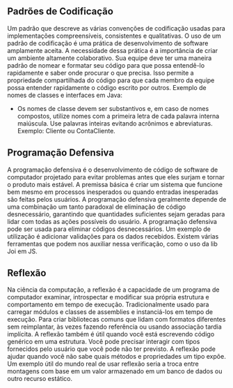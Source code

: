 ## Padrões de Codificação

Um padrão que descreve as várias convenções de codificação usadas para implementações compreensíveis, consistentes e qualitativas. O uso de um padrão de codificação é uma prática de desenvolvimento de software amplamente aceita. A necessidade dessa prática é a importância de criar um ambiente altamente colaborativo. Sua equipe deve ter uma maneira padrão de nomear e formatar seu código para que possa entendê-lo rapidamente e saber onde procurar o que precisa. Isso permite a propriedade compartilhada do código para que cada membro da equipe possa entender rapidamente o código escrito por outros.
Exemplo de nomes de classes e interfaces em Java:
- Os nomes de classe devem ser substantivos e, em caso de nomes compostos, utilize nomes com a primeira letra de cada palavra interna maiúscula. Use palavras inteiras evitando acrônimos e abreviaturas. Exemplo: Cliente ou ContaCliente.

## Programação Defensiva

A programação defensiva é o desenvolvimento de código de software de computador projetado para evitar problemas antes que eles surjam e tornar o produto mais estável. A premissa básica é criar um sistema que funcione bem mesmo em processos inesperados ou quando entradas inesperadas são feitas pelos usuários. A programação defensiva geralmente depende de uma combinação um tanto paradoxal de eliminação de código desnecessário, garantindo que quantidades suficientes sejam geradas para lidar com todas as ações possíveis do usuário.
A programação defensiva pode ser usada para eliminar códigos desnecessários.
Um exemplo de utilização é adicionar validações para os dados recebidos. Existem várias ferramentas que podem nos auxiliar nessa verificação, como o uso da lib Joi em JS.

## Reflexão

Na ciência da computação, a reflexão é a capacidade de um programa de computador examinar, introspectar e modificar sua própria estrutura e comportamento em tempo de execução.
Tradicionalmente usado para carregar módulos e classes de assemblies e instanciá-los em tempo de execução.
Para criar bibliotecas comuns que lidam com formatos diferentes sem reimplantar, às vezes fazendo referência ou usando associação tardia implícita.
A reflexão também é útil quando você está escrevendo código genérico em uma estrutura. Você pode precisar interagir com tipos fornecidos pelo usuário que você pode não ter previsto. A reflexão pode ajudar quando você não sabe quais métodos e propriedades um tipo expõe.
Um exemplo útil do mundo real de usar reflexão seria a troca entre montagens com base em um valor armazenado em um banco de dados ou outro recurso estático. 
